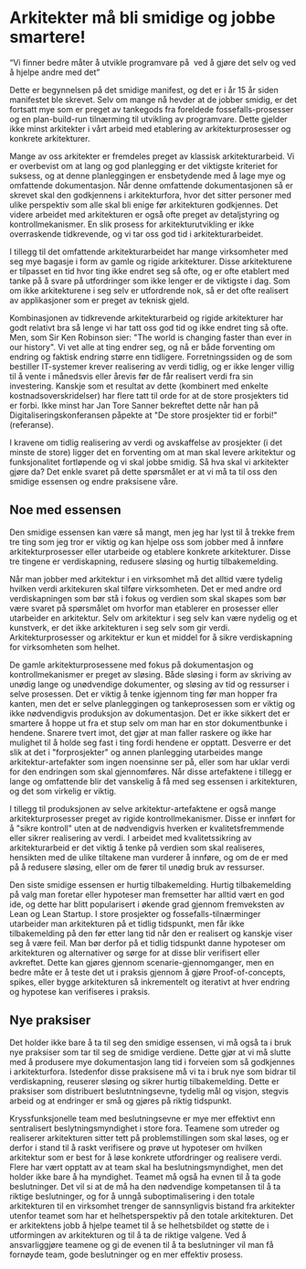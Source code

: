 # Arkitekter må bli smidige og jobbe smartere!

“Vi finner bedre måter å utvikle programvare på 
ved å gjøre det selv og ved å hjelpe andre med det”

Dette er begynnelsen på det smidige manifest, og det er i år 15 år siden manifestet ble skrevet. Selv om mange nå hevder at de jobber smidig, er det fortsatt mye som er preget av tankegods fra foreldede fossefalls-prosesser og en plan-build-run tilnærming til utvikling av programvare. Dette gjelder ikke minst arkitekter i vårt arbeid med etablering av arkitekturprosesser og konkrete arkitekturer.


Mange av oss arkitekter er fremdeles preget av klassisk arkitekturarbeid. Vi er overbevist om at lang og god planlegging er det viktigste kriteriet for suksess, og at denne planleggingen er ensbetydende med å lage mye og omfattende dokumentasjon. Når denne omfattende dokumentasjonen så er skrevet skal den godkjennens i arkitekturfora, hvor det sitter personer med ulike perspektiv som alle skal bli enige før arkitekturen godkjennes. Det videre arbeidet med arkitekturen er også ofte preget av detaljstyring og kontrollmekanismer. En slik prosess for arkitekturutvikling er ikke overraskende tidkrevende, og vi tar oss god tid i arkitekturarbeidet.

I tillegg til det omfattende arkitekturarbeidet har mange virksomheter med seg mye bagasje i form av gamle og rigide arkitekturer. Disse arkitekturene er tilpasset en tid hvor ting ikke endret seg så ofte, og er ofte etablert med tanke på å svare på utfordringer som ikke lenger er de viktigste i dag. Som om ikke arkitekturene i seg selv er utfordrende nok, så er det ofte realisert av applikasjoner som er preget av teknisk gjeld.

Kombinasjonen av tidkrevende arkitekturarbeid og rigide arkitekturer har godt relativt bra så lenge vi har tatt oss god tid og ikke endret ting så ofte. Men, som Sir Ken Robinson sier: "The world is changing faster than ever in our history". Vi vet alle at ting endrer seg, og nå er både forventing om endring og faktisk endring større enn tidligere. Forretningssiden og de som bestiller IT-systemer krever realisering av verdi tidlig, og er ikke lenger villig til å vente i månedsvis eller årevis før de får realisert verdi fra sin investering. Kanskje som et resultat av dette (kombinert med enkelte kostnadsoverskridelser) har flere tatt til orde for at de store prosjekters tid er forbi. Ikke minst har Jan Tore Sanner bekreftet dette når han på Digitaliseringskonferansen påpekte at "De store prosjekter tid er forbi!" (referanse).

 I kravene om tidlig realisering av verdi og avskaffelse av prosjekter (i det minste de store) ligger det en forventing om at man skal levere arkitektur og funksjonalitet fortløpende og vi skal jobbe smidig. Så hva skal vi arkitekter gjøre da? Det enkle svaret på dette spørsmålet er at vi må ta til oss den smidige essensen og endre praksisene våre.


 ## Noe med essensen

 Den smidige essensen kan være så mangt, men jeg har lyst til å trekke frem tre ting som jeg tror er viktig og kan hjelpe oss som jobber med å innføre arkitekturprosesser eller utarbeide og etablere konkrete arkitekturer. Disse tre tingene er verdiskapning, redusere sløsing og hurtig tilbakemelding.

 Når man jobber med arkitektur i en virksomhet må det alltid være tydelig hvilken verdi arkitekuren skal tilføre virksomheten. Det er med andre ord verdiskapningen som bør stå i fokus og verdien som skal skapes som bør være svaret på spørsmålet om hvorfor man etablerer en prosesser eller utarbeider en arkitektur. Selv om arkitektur i seg selv kan være nydelig og et kunstverk, er det ikke arkitekturen i seg selv som gir verdi. Arkitekturprosesser og arkitektur er kun et middel for å sikre verdiskapning for virksomheten som helhet.

 De gamle arkitekturprosessene med fokus på dokumentasjon og kontrollmekanismer er preget av sløsing. Både sløsing i form av skriving av unødig lange og unødvendige dokumenter, og sløsing av tid og ressurser i selve prosessen. Det er viktig å tenke igjennom ting før man hopper fra kanten, men det er selve planleggingen og tankeprosessen som er viktig og ikke nødvendigvis produksjon av dokumentasjon. Det er ikke sikkert det er smartere å hoppe ut fra et stup selv om man har en stor dokumentbunke i hendene. Snarere tvert imot, det gjør at man faller raskere og ikke har mulighet til å holde seg fast i ting fordi hendene er opptatt. Desverre er det slik at det i "forprosjekter" og annen planlegging utarbeides mange arkitektur-artefakter som ingen noensinne ser på, eller som har uklar verdi for den endringen som skal gjennomføres. Når disse artefaktene i tillegg er lange og omfattende blir det vanskelig å få med seg essensen i arkitekturen, og det som virkelig er viktig.

I tillegg til produksjonen av selve arkitektur-artefaktene er også mange arkitekturprosesser preget av rigide kontrollmekanismer. Disse er innført for å "sikre kontroll" uten at de nødvendigvis hverken er kvalitetsfremmende eller sikrer realisering av verdi. I arbeidet med kvalitetssikring av arkitekturarbeid er det viktig å tenke på verdien som skal realiseres, hensikten med de ulike tiltakene man vurderer å innføre, og om de er med på å redusere sløsing, eller om de fører til unødig bruk av ressurser.

Den siste smidige essensen er hurtig tilbakemelding. Hurtig tilbakemelding på valg man foretar eller hypoteser man fremsetter har alltid vært en god ide, og dette har blitt popularisert i økende grad gjennom fremveksten av Lean og Lean Startup. I store prosjekter og fossefalls-tilnærminger utarbeider man arkitekturen på et tidlig tidspunkt, men får ikke tilbakemelding på den før etter lang tid når den er realisert og kanskje viser seg å være feil. Man bør derfor på et tidlig tidspunkt danne hypoteser om arkitekturen og alternativer og sørge for at disse blir verifisert eller avkreftet. Dette kan gjøres gjennom scenarie-gjennomganger, men en bedre måte er å teste det ut i praksis gjennom å gjøre Proof-of-concepts, spikes, eller bygge arkitekturen så inkrementelt og iterativt at hver endring og hypotese kan verifiseres i praksis.

## Nye praksiser
Det holder ikke bare å ta til seg den smidige essensen, vi må også ta i bruk nye praksiser som tar til seg de smidige verdiene. Dette gjør at vi må slutte med å produsere mye dokumentasjon lang tid i forveien som så godkjennes i arkitekturfora. Istedenfor disse praksisene må vi ta i bruk nye som bidrar til verdiskapning, reuserer sløsing og sikrer hurtig tilbakemelding. Dette er praksiser som distribuert beslutntningsevne, tydelig mål og visjon, stegvis arbeid og at endringer er små og gjøres på riktig tidspunkt.

Kryssfunksjonelle team med beslutningsevne er mye mer effektivt enn sentralisert beslytningsmyndighet i store fora. Teamene som utreder og realiserer arkitekturen sitter tett på problemstillingen som skal løses, og er derfor i stand til å raskt verifisere og prøve ut hypoteser om hvilken arkitektur som er best for å løse konkrete utfordringer og realisere verdi. Flere har vært opptatt av at team skal ha beslutningsmyndighet, men det holder ikke bare å ha myndighet. Teamet må også ha evnen til å ta gode beslutninger. Det vil si at de må ha den nødvendige kompetansen til å ta riktige beslutninger, og for å unngå suboptimalisering i den totale arkitekturen til en virksomhet trenger de sannsynligvis bistand fra arkitekter utenfor teamet som har et helhetsperspektiv på den totale arkitekturen. Det er arkitektens jobb å hjelpe teamet til å se helhetsbildet og støtte de i utformingen av arkitekturen og til å ta de riktige valgene. Ved å ansvarliggjøre teamene og gi de evenen til å ta beslutninger vil man få fornøyde team, gode beslutninger og en mer effektiv prosess.
